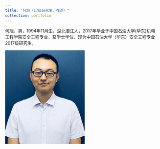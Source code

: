 ```yaml
---
title: "何旭（17级研究生，在读）"
collection: portfolio
---
```


何旭，男，1994年11月生，湖北潜江人，2017年毕业于中国石油大学(华东)机电工程学院安全工程专业，获学士学位，现为中国石油大学（华东）安全工程专业2017级研究生。

![](/images/hexu.png)